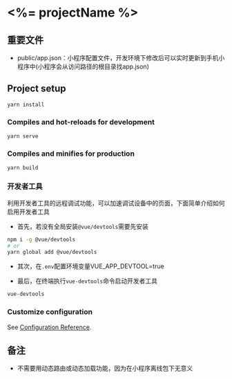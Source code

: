 # <%= projectName %>

## 重要文件
- public/app.json：小程序配置文件，开发环境下修改后可以实时更新到手机小程序中(小程序会从访问路径的根目录找app.json)

## Project setup
```
yarn install
```

### Compiles and hot-reloads for development
```
yarn serve
```

### Compiles and minifies for production
```
yarn build
```

### 开发者工具

利用开发者工具的远程调试功能，可以加速调试设备中的页面，下面简单介绍如何启用开发者工具

- 首先，若没有全局安装```@vue/devtools```需要先安装

```bash
npm i -g @vue/devtools
# or
yarn global add @vue/devtools
```

- 其次，在```.env```配置环境变量VUE_APP_DEVTOOL=true

- 最后，在终端执行```vue-devtools```命令启动开发者工具

```bash
vue-devtools
```

### Customize configuration
See [Configuration Reference](https://cli.vuejs.org/config/).

## 备注
- 不需要用动态路由或动态加载功能，因为在小程序离线包下无意义
